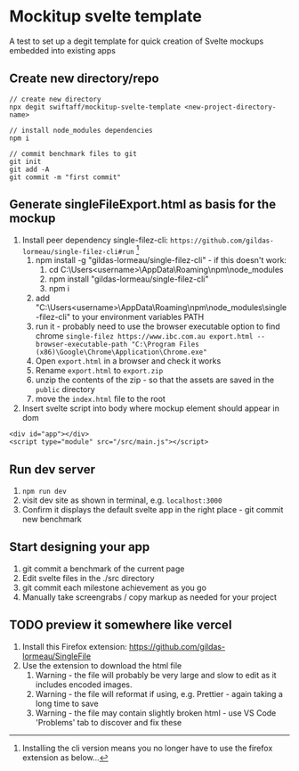 # Mockitup svelte template

A test to set up a degit template for quick creation of Svelte mockups embedded into existing apps

## Create new directory/repo

```
// create new directory
npx degit swiftaff/mockitup-svelte-template <new-project-directory-name>

// install node_modules dependencies
npm i

// commit benchmark files to git
git init
git add -A
git commit -m "first commit"
```

## Generate singleFileExport.html as basis for the mockup

1. Install peer dependency single-filez-cli: `https://github.com/gildas-lormeau/single-filez-cli#run` [^1]
    1. npm install -g "gildas-lormeau/single-filez-cli" - if this doesn't work:
        1. cd C:\Users\<username>\AppData\Roaming\npm\node_modules
        1. npm install "gildas-lormeau/single-filez-cli"
        1. npm i
    1. add "C:\Users\<username>\AppData\Roaming\npm\node_modules\single-filez-cli" to your environment variables PATH
    1. run it - probably need to use the browser executable option to find chrome `single-filez https://www.ibc.com.au export.html --browser-executable-path "C:\Program Files (x86)\Google\Chrome\Application\Chrome.exe"`
    1. Open `export.html` in a browser and check it works
    1. Rename `export.html` to `export.zip`
    1. unzip the contents of the zip - so that the assets are saved in the `public` directory
    1. move the `index.html` file to the root
1. Insert svelte script into body where mockup element should appear in dom

```
<div id="app"></div>
<script type="module" src="/src/main.js"></script>
```

## Run dev server

1. `npm run dev`
2. visit dev site as shown in terminal, e.g. `localhost:3000`
3. Confirm it displays the default svelte app in the right place - git commit new benchmark

## Start designing your app

1. git commit a benchmark of the current page
1. Edit svelte files in the ./src directory
1. git commit each milestone achievement as you go
1. Manually take screengrabs / copy markup as needed for your project

## TODO preview it somewhere like vercel

[^1]: Installing the cli version means you no longer have to use the firefox extension as below...

1. Install this Firefox extension: https://github.com/gildas-lormeau/SingleFile
1. Use the extension to download the html file
    1. Warning - the file will probably be very large and slow to edit as it includes encoded images.
    1. Warning - the file will reformat if using, e.g. Prettier - again taking a long time to save
    1. Warning - the file may contain slightly broken html - use VS Code 'Problems' tab to discover and fix these
